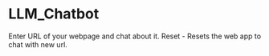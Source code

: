 # LLM_Chatbot

Enter URL of your webpage and chat about it.
Reset - Resets the web app to chat with new url.